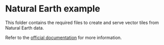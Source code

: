 # Natural Earth example

This folder contains the required files to create and serve vector tiles from Natural Earth data. 

Refer to the [official documentation](https://baremaps.apache.org/examples/import-natural-earth-into-postgis/) for more information.